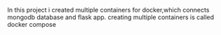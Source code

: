 In this project i created multiple containers for docker,which connects mongodb database and flask app. creating multiple containers is called docker compose
